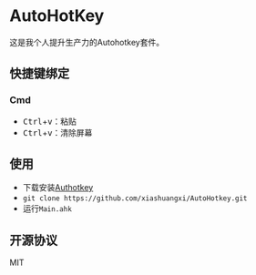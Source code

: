 # AutoHotKey

这是我个人提升生产力的Autohotkey套件。

## 快捷键绑定

### Cmd

* <kbd>Ctrl</kbd>+<kbd>v</kbd>：粘贴
* <kbd>Ctrl</kbd>+<kbd>v</kbd>：清除屏幕

## 使用

* 下载安装[Authotkey](https://autohotkey.com/)
* `git clone https://github.com/xiashuangxi/AutoHotkey.git`
* 运行`Main.ahk`

## 开源协议

MIT
